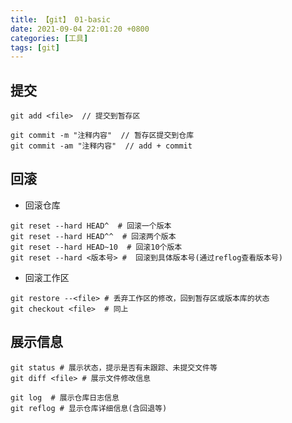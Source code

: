 ```yaml
---
title: 【git】 01-basic
date: 2021-09-04 22:01:20 +0800
categories: [工具]
tags: [git]
---
```


## 提交
```shell
git add <file>  // 提交到暂存区

git commit -m "注释内容"  // 暂存区提交到仓库
git commit -am "注释内容"  // add + commit
```
## 回滚

- 回滚仓库

```shell
git reset --hard HEAD^  # 回滚一个版本
git reset --hard HEAD^^  # 回滚两个版本
git reset --hard HEAD~10  # 回滚10个版本
git reset --hard <版本号> #  回滚到具体版本号(通过reflog查看版本号)
```
- 回滚工作区

```shell
git restore --<file> # 丢弃工作区的修改，回到暂存区或版本库的状态
git checkout <file>  # 同上
```

## 展示信息
```shell
git status # 展示状态，提示是否有未跟踪、未提交文件等
git diff <file> # 展示文件修改信息

git log  # 展示仓库日志信息
git reflog # 显示仓库详细信息(含回退等)
```